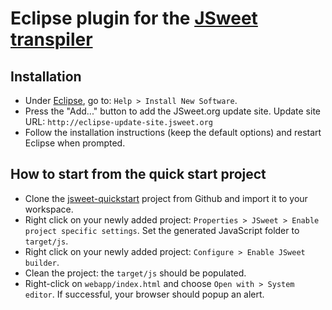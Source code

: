 # Eclipse plugin for the [JSweet transpiler](https://github.com/cincheo/jsweet)

## Installation


- Under [Eclipse](https://eclipse.org/home/index.php), go to: `Help > Install New Software`.
- Press the "Add..." button to add the JSweet.org update site. Update site URL: `http://eclipse-update-site.jsweet.org`
- Follow the installation instructions (keep the default options) and restart Eclipse when prompted.

## How to start from the quick start project

- Clone the [jsweet-quickstart](https://github.com/cincheo/jsweet-quickstart) project from Github and import it to your workspace.
- Right click on your newly added project: `Properties > JSweet > Enable project specific settings`. Set the generated JavaScript folder to `target/js`.
- Right click on your newly added project: `Configure > Enable JSweet builder`.
- Clean the project: the `target/js` should be populated.
- Right-click on `webapp/index.html` and choose `Open with > System editor`. If successful, your browser should popup an alert.

